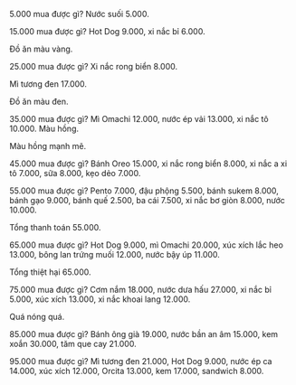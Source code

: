 5.000 mua được gì? Nước suối 5.000.

15.000 mua được gì? Hot Dog 9.000, xi nắc bỉ 6.000.

Đồ ăn màu vàng.

25.000 mua được gì? Xi nắc rong biển 8.000.

Mì tương đen 17.000.

Đồ ăn màu đen.

35.000 mua được gì? Mì Omachi 12.000, nước ép vải 13.000, xi nắc tô 10.000. Màu hồng.

Màu hồng mạnh mẽ.

45.000 mua được gì? Bánh Oreo 15.000, xi nắc rong biển 8.000, xi nắc a xi tô 7.000, sữa 8.000, kẹo dẻo 7.000.

55.000 mua được gì? Pento 7.000, đậu phộng 5.500, bánh sukem 8.000, bánh gạo 9.000, bánh quế 2.500, ba cái 7.500, xi nắc bơ giòn 8.000, nước 10.000.

Tổng thanh toán 55.000.

65.000 mua được gì? Hot Dog 9.000, mì Omachi 20.000, xúc xích lắc heo 13.000, bông lan trứng muối 12.000, nước bậy úp 11.000.

Tổng thiệt hại 65.000.

75.000 mua được gì? Cơm nắm 18.000, nước dưa hấu 27.000, xi nắc bỉ 5.000, xúc xích 13.000, xi nắc khoai lang 12.000.

Quá nóng quá.

85.000 mua được gì? Bánh ông già 19.000, nước bần an âm 15.000, kem xoắn 30.000, tăm que cay 21.000.

95.000 mua được gì? Mì tương đen 21.000, Hot Dog 9.000, nước ép ca 14.000, xúc xích 12.000, Orcita 13.000, kem 17.000, sandwich 8.000.
